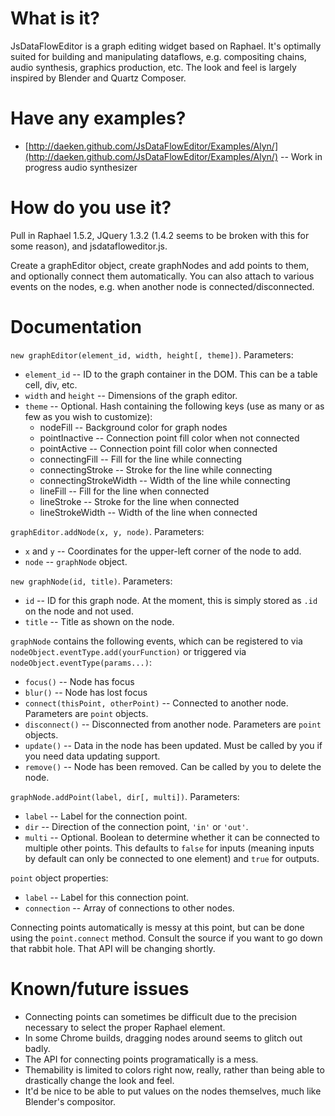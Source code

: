 What is it?
===========

JsDataFlowEditor is a graph editing widget based on Raphael.  It's optimally suited for building and manipulating dataflows, e.g. compositing chains, audio synthesis, graphics production, etc.  The look and feel is largely inspired by Blender and Quartz Composer.

Have any examples?
==================

- [http://daeken.github.com/JsDataFlowEditor/Examples/Alyn/](http://daeken.github.com/JsDataFlowEditor/Examples/Alyn/) -- Work in progress audio synthesizer

How do you use it?
==================

Pull in Raphael 1.5.2, JQuery 1.3.2 (1.4.2 seems to be broken with this for some reason), and jsdatafloweditor.js.

Create a graphEditor object, create graphNodes and add points to them, and optionally connect them automatically.  You can also attach to various events on the nodes, e.g. when another node is connected/disconnected.

Documentation
=============

`new graphEditor(element_id, width, height[, theme])`.  Parameters:

- `element_id` -- ID to the graph container in the DOM.  This can be a table cell, div, etc.
- `width` and `height` -- Dimensions of the graph editor.
- `theme` -- Optional.  Hash containing the following keys (use as many or as few as you wish to customize):
	- nodeFill -- Background color for graph nodes
	- pointInactive -- Connection point fill color when not connected
	- pointActive -- Connection point fill color when connected
	- connectingFill -- Fill for the line while connecting
	- connectingStroke -- Stroke for the line while connecting
	- connectingStrokeWidth -- Width of the line while connecting
	- lineFill -- Fill for the line when connected
	- lineStroke -- Stroke for the line when connected
	- lineStrokeWidth -- Width of the line when connected

`graphEditor.addNode(x, y, node)`.  Parameters:

- `x` and `y` -- Coordinates for the upper-left corner of the node to add.
- `node` -- `graphNode` object.

`new graphNode(id, title)`. Parameters:

- `id` -- ID for this graph node.  At the moment, this is simply stored as `.id` on the node and not used.
- `title` -- Title as shown on the node.

`graphNode` contains the following events, which can be registered to via `nodeObject.eventType.add(yourFunction)` or triggered via `nodeObject.eventType(params...)`:

- `focus()` -- Node has focus
- `blur()` -- Node has lost focus
- `connect(thisPoint, otherPoint)` -- Connected to another node.  Parameters are `point` objects.
- `disconnect()` -- Disconnected from another node.  Parameters are `point` objects.
- `update()` -- Data in the node has been updated.  Must be called by you if you need data updating support.
- `remove()` -- Node has been removed.  Can be called by you to delete the node.

`graphNode.addPoint(label, dir[, multi])`.  Parameters:

- `label` -- Label for the connection point.
- `dir` -- Direction of the connection point, `'in'` or `'out'`.
- `multi` -- Optional.  Boolean to determine whether it can be connected to multiple other points.  This defaults to `false` for inputs (meaning inputs by default can only be connected to one element) and `true` for outputs.

`point` object properties:

- `label` -- Label for this connection point.
- `connection` -- Array of connections to other nodes.

Connecting points automatically is messy at this point, but can be done using the `point.connect` method.  Consult the source if you want to go down that rabbit hole.  That API will be changing shortly.

Known/future issues
===================

- Connecting points can sometimes be difficult due to the precision necessary to select the proper Raphael element.
- In some Chrome builds, dragging nodes around seems to glitch out badly.
- The API for connecting points programatically is a mess.
- Themability is limited to colors right now, really, rather than being able to drastically change the look and feel.
- It'd be nice to be able to put values on the nodes themselves, much like Blender's compositor.
